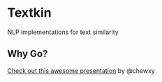 # Textkin
NLP implementations for text similarity

## Why Go?
[Check out this awesome presentation](https://speakerdeck.com/chewxy/data-science-in-go) by @chewxy
